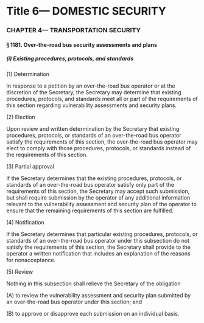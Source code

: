 
# Title 6— DOMESTIC SECURITY
### CHAPTER 4— TRANSPORTATION SECURITY
#### § 1181. Over-the-road bus security assessments and plans
##### (i) Existing procedures, protocols, and standards

(1) Determination

In response to a petition by an over-the-road bus operator or at the discretion of the Secretary, the Secretary may determine that existing procedures, protocols, and standards meet all or part of the requirements of this section regarding vulnerability assessments and security plans.

(2) Election

Upon review and written determination by the Secretary that existing procedures, protocols, or standards of an over-the-road bus operator satisfy the requirements of this section, the over-the-road bus operator may elect to comply with those procedures, protocols, or standards instead of the requirements of this section.

(3) Partial approval

If the Secretary determines that the existing procedures, protocols, or standards of an over-the-road bus operator satisfy only part of the requirements of this section, the Secretary may accept such submission, but shall require submission by the operator of any additional information relevant to the vulnerability assessment and security plan of the operator to ensure that the remaining requirements of this section are fulfilled.

(4) Notification

If the Secretary determines that particular existing procedures, protocols, or standards of an over-the-road bus operator under this subsection do not satisfy the requirements of this section, the Secretary shall provide to the operator a written notification that includes an explanation of the reasons for nonacceptance.

(5) Review

Nothing in this subsection shall relieve the Secretary of the obligation

(A) to review the vulnerability assessment and security plan submitted by an over-the-road bus operator under this section; and

(B) to approve or disapprove each submission on an individual basis.
